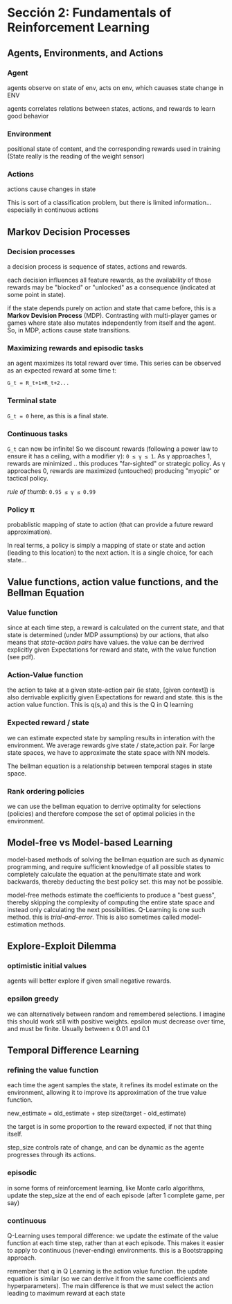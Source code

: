 Sección 2: Fundamentals of Reinforcement Learning
===

Agents, Environments, and Actions
---
### Agent
agents observe on state of env, acts on env, which cauases state change in ENV

agents correlates relations between states, actions, and rewards to learn good behavior

### Environment
positional state of content, and the corresponding rewards used in training (State really is the reading of the weight sensor)

### Actions 
actions cause changes in state

This is sort of a classification problem, but there is limited information... especially in continuous actions

Markov Decision Processes
---

### Decision processes
a decision process is sequence of states, actions and rewards.

each decision influences all feature rewards, as the availability of those rewards may be "blocked" or "unlocked" as a consequence (indicated at some point in state).

if the state depends purely on action and state that came before, this is a **Markov Devision Process** (MDP). Contrasting with multi-player games or games where state also mutates independently from itself and the agent. So, in MDP, actions cause state transitions.

### Maximizing rewards and episodic tasks

an agent maximizes its total reward over time. This series can be observed as an expected reward at some time t:
```
G_t = R_t+1+R_t+2...
```

### Terminal state

`G_t = 0` here, as this is a final state.

### Continuous tasks

`G_t` can now be infinite! So we discount rewards (following a power law to ensure it has a ceiling, with a modifier γ): `0 ≤ γ ≤ 1`. As γ approaches 1, rewards are minimized .. this produces "far-sighted" or strategic policy. As γ approaches 0, rewards are maximized (untouched) producing "myopic" or tactical policy.

_rule of thumb:_ `0.95 ≤ γ ≤ 0.99`

### Policy π

probablistic mapping of state to action (that can provide a future reward approximation).

In real terms, a policy is simply a mapping of state or state and action (leading to this location) to the next action. It is a single choice, for each state...

Value functions, action value functions, and the Bellman Equation
---

### Value function
since at each time step, a reward is calculated on the current state, and that state is determined (under MDP assumptions) by our actions, that also means that _state-action pairs_ have values. the value can be derrived explicitly given Expectations for reward and state, with the value function (see pdf).

### Action-Value function
the action to take at a given state-action pair (ie state, [given context]) is also derrivable explicitly given Expectations for reward and state. this is the action value function.
This is q(s,a) and this is the Q in Q learning

### Expected reward / state

we can estimate expected state by sampling results in interation with the environment. We average rewards give state / state,action pair. For large state spaces, we have to approximate the state space with NN models. 

The bellman equation is a relationship between temporal stages in state space.

### Rank ordering policies

we can use the bellman equation to derrive optimality for selections (policies) and therefore compose the set of optimal policies in the environment.

Model-free vs Model-based Learning
---

model-based methods of solving the bellman equation are such as dynamic programming, and require sufficient knowledge of all possible states to completely calculate the equation at the penultimate state and work backwards, thereby deducting the best policy set. this may not be possible.

model-free methods estimate the coefficients to produce a "best guess", thereby skipping the complexity of computing the entire state space and instead only calculating the next possibilities. Q-Learning is one such method. this is _trial-and-error_. This is also sometimes called model-estimation methods.

Explore-Exploit Dilemma
---

### optimistic initial values
agents will better explore if given small negative rewards.

### epsilon greedy
we can alternatively between random and remembered selections. I imagine this should work still with positive weights. epsilon must decrease over time, and must be finite. Usually between ε 0.01 and 0.1

Temporal Difference Learning
---

### refining the value function
each time the agent samples the state, it refines its model estimate on the environment, allowing it to improve its approximation of the true value function.

new_estimate = old_estimate + step size(target - old_estimate)

the target is in some proportion to the reward expected, if not that thing itself.

step_size controls rate of change, and can be dynamic as the agente progresses through its actions.

### episodic
in some forms of reinforcement learning, like Monte carlo algorithms, update the step_size at the end of each episode (after 1 complete game, per say)

### continuous
Q-Learning uses temporal difference: we update the estimate of the value function at each time step, rather than at each episode. This makes it easier to apply to continuous (never-ending) environments. this is a Bootstrapping approach.

remember that q in Q Learning is the action value function. the update equation is similar (so we can derrive it from the same coefficients and hyperparameters). The main difference is that we must select the action leading to maximum reward at each state
